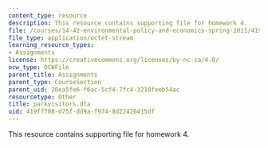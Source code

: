 ```yaml
---
content_type: resource
description: This resource contains supporting file for homework 4.
file: /courses/14-42-environmental-policy-and-economics-spring-2011/419ff708d75fdd9af9748d22420415df_parkvisitors.dta
file_type: application/octet-stream
learning_resource_types:
- Assignments
license: https://creativecommons.org/licenses/by-nc-sa/4.0/
ocw_type: OCWFile
parent_title: Assignments
parent_type: CourseSection
parent_uid: 20ea5fe6-f6ac-5cf4-7fc4-3210feeb54ac
resourcetype: Other
title: parkvisitors.dta
uid: 419ff708-d75f-dd9a-f974-8d22420415df
---
```

This resource contains supporting file for homework 4.